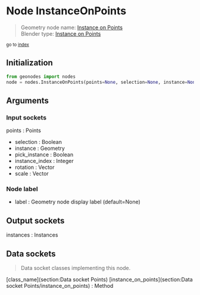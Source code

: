 
# Node InstanceOnPoints

> Geometry node name: [Instance on Points](https://docs.blender.org/manual/en/latest/modeling/geometry_nodes/material/instance_on_points.html)<br>
  Blender type: [Instance on Points](https://docs.blender.org/api/current/bpy.types.GeometryNodeInstanceOnPoints.html)
  
<sub>go to [index](/docs/index.md)</sub>

## Initialization

```python
from geonodes import nodes
node = nodes.InstanceOnPoints(points=None, selection=None, instance=None, pick_instance=None, instance_index=None, rotation=None, scale=None, label=None)
```



## Arguments


### Input sockets

points : Points
- selection : Boolean
- instance : Geometry
- pick_instance : Boolean
- instance_index : Integer
- rotation : Vector
- scale : Vector

### Node label

- label : Geometry node display label (default=None)

## Output sockets

instances : Instances

## Data sockets

> Data socket classes implementing this node.
  
[class_name](section:Data socket Points) [instance_on_points](section:Data socket Points/instance_on_points) : Method

